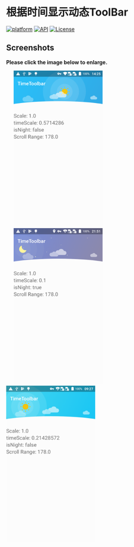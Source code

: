 # 根据时间显示动态ToolBar
[![platform](https://img.shields.io/badge/platform-Android-yellow.svg)](https://www.android.com)
[![API](https://img.shields.io/badge/API-19%2B-brightgreen.svg?style=plastic)](https://android-arsenal.com/api?level=19)
[![License](https://img.shields.io/badge/license-Apache%202-4EB1BA.svg?style=flat-square)](https://www.apache.org/licenses/LICENSE-2.0.html)
## Screenshots

**Please click the image below to enlarge.**

<img src="https://github.com/lichao3140/TimeToolbar/blob/master/screenshots/screenshot_1.png" height="420" width="240" hspace="20"><img src="https://github.com/lichao3140/TimeToolbar/blob/master/screenshots/screenshot_2.png" height="420" width="240" hspace="20"><img src="https://github.com/lichao3140/TimeToolbar/blob/master/screenshots/screenshot_3.png" height="420" width="240">